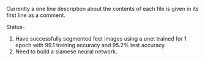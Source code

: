 Currently a one line description about the contents of each file is given in its first line as a comment.

Status-
1. Have successfully segmented feet images using a unet trained for 1 epoch with 99.1 training accuracy and 95.2% test accuracy.
2. Need to build a siamese neural network.
